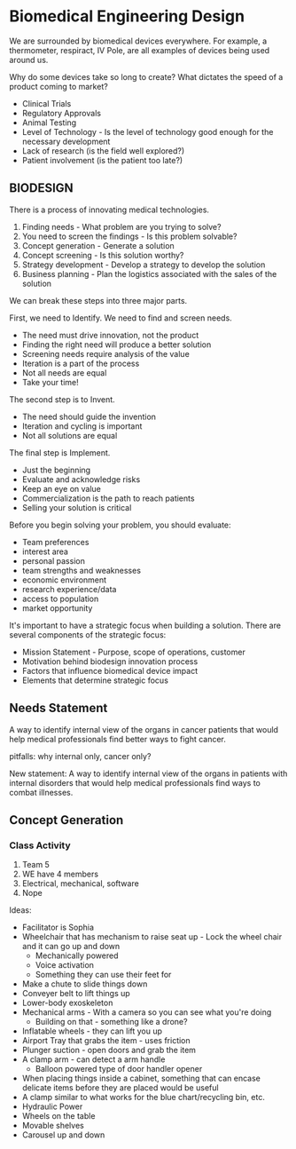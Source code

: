 # Biomedical Engineering Design

We are surrounded by biomedical devices everywhere. For example, a thermometer, respiract, IV Pole, are all examples of devices being used around us.

Why do some devices take so long to create? What dictates the speed of a product coming to market?
* Clinical Trials
* Regulatory Approvals
* Animal Testing 
* Level of Technology - Is the level of technology good enough for the necessary development
* Lack of research (is the field well explored?)
* Patient involvement (is the patient too late?)

## BIODESIGN

There is a process of innovating medical technologies.

1. Finding needs - What problem are you trying to solve?
2. You need to screen the findings - Is this problem solvable?
3. Concept generation - Generate a solution
4. Concept screening - Is this solution worthy?
5. Strategy development - Develop a strategy to develop the solution
6. Business planning - Plan the logistics associated with the sales of the solution

We can break these steps into three major parts. 

First, we need to Identify. We need to find and screen needs.

* The need must drive innovation, not the product
* Finding the right need will produce a better solution
* Screening needs require analysis of the value
* Iteration is a part of the process
* Not all needs are equal
* Take your time!

The second step is to Invent.

* The need should guide the invention
* Iteration and cycling is important
* Not all solutions are equal

The final step is Implement.

* Just the beginning
* Evaluate and acknowledge risks
* Keep an eye on value
* Commercialization is the path to reach patients
* Selling your solution is critical


Before you begin solving your problem, you should evaluate:
* Team preferences
* interest area
* personal passion
* team strengths and weaknesses
* economic environment
* research experience/data
* access to population
* market opportunity

It's important to have a strategic focus when building a solution. There are several components of the strategic focus:

* Mission Statement - Purpose, scope of operations, customer
* Motivation behind biodesign innovation process
* Factors that influence biomedical device impact
* Elements that determine strategic focus

## Needs Statement

A way to identify internal view of the organs in cancer patients that would help medical professionals find better ways to fight cancer.

pitfalls:
why internal only, cancer only?

New statement: A way to identify internal view of the organs in patients with internal disorders that would help medical professionals find ways to combat illnesses.

## Concept Generation
### Class Activity
1. Team 5
2. WE have 4 members
3. Electrical, mechanical, software
4. Nope

Ideas:
* Facilitator is Sophia
* Wheelchair that has mechanism to raise seat up - Lock the wheel chair and it can go up and down
    * Mechanically powered
    * Voice activation
    * Something they can use their feet for
* Make a chute to slide things down
* Conveyer belt to lift things up
* Lower-body exoskeleton
* Mechanical arms - With a camera so you can see what you're doing
    * Building on that - something like a drone?
* Inflatable wheels - they can lift you up
* Airport Tray that grabs the item - uses friction
* Plunger suction - open doors and grab the item
* A clamp arm  - can detect a arm handle
    * Balloon powered type of door handler opener
* When placing things inside a cabinet, something that can encase delicate items before they are placed would be useful
* A clamp similar to what works for the blue chart/recycling bin, etc.
* Hydraulic Power
* Wheels on the table
* Movable shelves
* Carousel up and down
